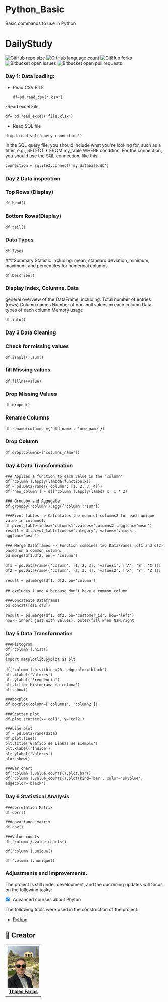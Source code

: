 # Python_Basic
Basic commands to use in Python


# DailyStudy

![GitHub repo size](https://img.shields.io/github/repo-size/iuricode/README-template?style=for-the-badge)
![GitHub language count](https://img.shields.io/github/languages/count/iuricode/README-template?style=for-the-badge)
![GitHub forks](https://img.shields.io/github/forks/iuricode/README-template?style=for-the-badge)
![Bitbucket open issues](https://img.shields.io/bitbucket/issues/iuricode/README-template?style=for-the-badge)
![Bitbucket open pull requests](https://img.shields.io/bitbucket/pr-raw/iuricode/README-template?style=for-the-badge)

### Day 1: Data loading:
- Read CSV FILE
  ```
  df=pd.read_csv('.csv')
  ```
-Read excel File
```
df= pd.read_excel('file.xlsx')
```
- Read SQL file
```
df=pd.read_sql('query_connection')
```
In the SQL query file, you should include what you're looking for, such as a filter, e.g., SELECT * FROM my_table WHERE condition. For the connection, you should use the SQL connection, like this:
```
connection = sqlite3.connect('my_database.db')
```

### Day 2 Data inspection
### Top Rows (Display)
```
df.head()
```
### Bottom Rows(Display)
```
df.tail()
```
### Data Types
```
df.Types
```
###Summary Statistic
including:
mean, standard deviation, minimum, maximum, and percentiles for numerical columns.
```
df.Describe()
```
### Display Index, Columns, Data
general overview of the DataFrame, including:
Total number of entries (rows)
Column names
Number of non-null values in each column
Data types of each column
Memory usage

```
df.info()
```

### Day 3 Data Cleaning

### Check for missing values
```
df.isnull().sum()
```
### fill Missing values
```
df.fillna(value)
```
### Drop Missing Values
```
df.dropna()
```
### Rename Columns
```
df.rename(columns ={'old_name': 'new_name'})
```
### Drop Column
```
df.drop(columns=['columns_name'])
```

### Day 4 Data Transformation

```
### Applies a function to each value in the "column"
df['column'].apply(lambda:function(x))
df = pd.DataFrame({'column': [1, 2, 3, 4]})
df['new_column'] = df['column'].apply(lambda x: x * 2)
```

```
### Groupby and Aggegate
df.groupby('column').agg({'column':'sum'})
```

```
###Pivot tables- > Calculates the mean of columns2 for each unique value in columns1.
df.pivot_table(index='columns1'.values='columns2'.aggfunc='mean')
result = df.pivot_table(index='category', values='values', aggfunc='mean')
```

```
### Merge Dataframes -> Function combines two DataFrames (df1 and df2) based on a common column.
pd.merge(df1,df2, on = 'column')

df1 = pd.DataFrame({'column': [1, 2, 3], 'values1': ['A', 'B', 'C']})
df2 = pd.DataFrame({'column': [2, 3, 4], 'values2': ['X', 'Y', 'Z']})

result = pd.merge(df1, df2, on='column')

## excludes 1 and 4 because don't have a common column
```

```
###Concateate Dataframes
pd.concat([df1,df2])

result = pd.merge(df1, df2, on='customer_id', how='left')
how-> inner( just with values), outer(fill when NaN,right
```

### Day 5 Data Transformation

```
###Histogram
df['column'].hist()
or
import matplotlib.pyplot as plt

df['column'].hist(bins=20, edgecolor='black')
plt.xlabel('Valores')
plt.ylabel('Frequência')
plt.title('Histograma da coluna')
plt.show()
```

```
###boxplot
df.boxplot(column=['column1', 'column2'])
```

```
###Scatter plot
df.plot.scatter(x='col1', y='col2')
```

```
###Line plot
df = pd.DataFrame(data)
df.plot.line()
plt.title('Gráfico de Linhas de Exemplo')
plt.xlabel('Índice')
plt.ylabel('Valores')
plot.show()
```

```
###Bar chart
df['column'].value.counts().plot.bar()
df['column'].value_counts().plot(kind='bar', color='skyblue', edgecolor='black')
```

### Day 6 Statistical Analysis
```
###correlation Matrix
df.corr()
```

```
###covariance matrix
df.cov()
```

```
###Value counts
df['column'}.value_counts()
```

```
df['column'].unique()
```

```
df['column'].nunique()
```

### Adjustments and improvements.

The project is still under development, and the upcoming updates will focus on the following tasks:

- [x] Advanced courses about Phyton

The following tools were used in the construction of the project:

- [Python](<https://www.python.org/doc//>)



## 🤝 Creator

<table>
  <tr>
    <td align="center">
      <a href="#" title="Thales Farias">
        <img src="grecia.jpg" width="100" alt="Foto do Thales Farias no GitHub"/><br>
        <sub>
          <b><a href="https://www.linkedin.com/in/thalesfreirefarias/" target="_blank">Thales Farias</b>
        </sub>
      </a>
    </td>
  </tr>
</table>
